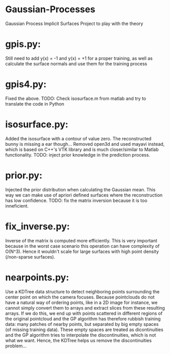 # Gaussian-Processes
Gaussian Process Implicit Surfaces Project to play with the theory
# gpis.py:
Still need to add y(x) = -1 and y(x) = +1 for a proper training, 
as well as calculate the surface normals and use them for the training process

# gpis4.py:
Fixed the above. TODO: Check isosurface.m from matlab and try to translate the code in Python

# isosurface.py:
Added the isosurface with a contour of value zero. The reconstructed bunny is missing a ear though...
Removed open3d and used mayavi instead, which is based on C++'s VTK library and is much closer/similar to Matlab functionality.
TODO: inject prior knowledge in the prediction process.

# prior.py:
Injected the prior distribution when calculating the Gaussian mean. This way we can make use of apriori defined surfaces where the reconstruction has low confidence. TODO: fix the matrix inversion because it is too inneficient.

# fix_inverse.py:
Inverse of the matrix is computed more efficiently. This is very important because in the worst case scenario this operation can have complexity of O(N^3). Hence it wouldn't scale for large surfaces with high point density (/non-sparse surfaces).

# nearpoints.py:
Use a KDTree data structure to detect neighboring points surrounding the center point on which the camera focuses. Because pointclouds do not have a natural way of ordering points, like in a 2D image for instance, we cannot simply convert them to arrays and extract slices from these resulting arrays. If we do this, we end up with points scattered in different regions of the original pointcloud and the GP algorithm has therefore rubbish training data: many patches of nearby points, but separated by big empty spaces (of missing training data). These empty spaces are treated as dicontinuities and the GP algorithm tries to interpolate the discontinuities, which is not what we want. Hence, the KDTree helps us remove the discontinuities problem...

